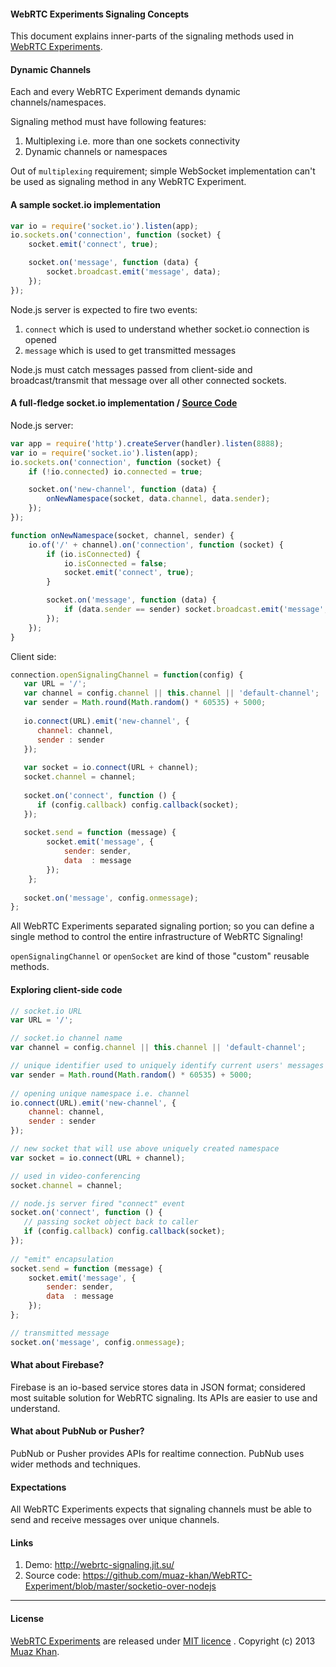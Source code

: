 #### WebRTC Experiments Signaling Concepts

This document explains inner-parts of the signaling methods used in [WebRTC Experiments](https://webrtc-experiment.appspot.com/).

#### Dynamic Channels

Each and every WebRTC Experiment demands dynamic channels/namespaces.

Signaling method must have following features:

1. Multiplexing i.e. more than one sockets connectivity
2. Dynamic channels or namespaces

Out of `multiplexing` requirement; simple WebSocket implementation can't be used as signaling method in any WebRTC Experiment.

#### A sample socket.io implementation

```javascript
var io = require('socket.io').listen(app);
io.sockets.on('connection', function (socket) {
    socket.emit('connect', true);

    socket.on('message', function (data) {
        socket.broadcast.emit('message', data);
    });
});
```

Node.js server is expected to fire two events:

1. `connect` which is used to understand whether socket.io connection is opened
2. `message` which is used to get transmitted messages

Node.js must catch messages passed from client-side and broadcast/transmit that message over all other connected sockets.

#### A full-fledge socket.io implementation / [Source Code](https://github.com/muaz-khan/WebRTC-Experiment/blob/master/socketio-over-nodejs)

Node.js server:

```javascript
var app = require('http').createServer(handler).listen(8888);
var io = require('socket.io').listen(app);
io.sockets.on('connection', function (socket) {
    if (!io.connected) io.connected = true;

    socket.on('new-channel', function (data) {
        onNewNamespace(socket, data.channel, data.sender);
    });
});

function onNewNamespace(socket, channel, sender) {
    io.of('/' + channel).on('connection', function (socket) {
        if (io.isConnected) {
            io.isConnected = false;
            socket.emit('connect', true);
        }

        socket.on('message', function (data) {
            if (data.sender == sender) socket.broadcast.emit('message', data.data);
        });
    });
}
```

Client side:

```javascript
connection.openSignalingChannel = function(config) {
   var URL = '/';
   var channel = config.channel || this.channel || 'default-channel';
   var sender = Math.round(Math.random() * 60535) + 5000;
   
   io.connect(URL).emit('new-channel', {
      channel: channel,
      sender : sender
   });
   
   var socket = io.connect(URL + channel);
   socket.channel = channel;
   
   socket.on('connect', function () {
      if (config.callback) config.callback(socket);
   });
   
   socket.send = function (message) {
        socket.emit('message', {
            sender: sender,
            data  : message
        });
    };
   
   socket.on('message', config.onmessage);
};
```

All WebRTC Experiments separated signaling portion; so you can define a single method to control the entire infrastructure of WebRTC Signaling!

`openSignalingChannel` or `openSocket` are kind of those "custom" reusable methods.

#### Exploring client-side code

```javascript
// socket.io URL
var URL = '/';

// socket.io channel name
var channel = config.channel || this.channel || 'default-channel';

// unique identifier used to uniquely identify current users' messages
var sender = Math.round(Math.random() * 60535) + 5000;
  
// opening unique namespace i.e. channel
io.connect(URL).emit('new-channel', {
    channel: channel,
    sender : sender
});

// new socket that will use above uniquely created namespace   
var socket = io.connect(URL + channel);

// used in video-conferencing
socket.channel = channel;

// node.js server fired "connect" event
socket.on('connect', function () {
   // passing socket object back to caller
   if (config.callback) config.callback(socket);
});
   
// "emit" encapsulation
socket.send = function (message) {
    socket.emit('message', {
        sender: sender,
        data  : message
    });
};

// transmitted message   
socket.on('message', config.onmessage);
```

#### What about Firebase?

Firebase is an io-based service stores data in JSON format; considered most suitable solution for WebRTC signaling. Its APIs are easier to use and understand.

#### What about PubNub or Pusher?

PubNub or Pusher provides APIs for realtime connection. PubNub uses wider methods and techniques.

#### Expectations

All WebRTC Experiments expects that signaling channels must be able to send and receive messages over unique channels.

#### Links

1. Demo: http://webrtc-signaling.jit.su/
2. Source code: https://github.com/muaz-khan/WebRTC-Experiment/blob/master/socketio-over-nodejs

----

#### License

[WebRTC Experiments](https://github.com/muaz-khan/WebRTC-Experiment) are released under [MIT licence](https://webrtc-experiment.appspot.com/licence/) . Copyright (c) 2013 [Muaz Khan](https://plus.google.com/100325991024054712503).
